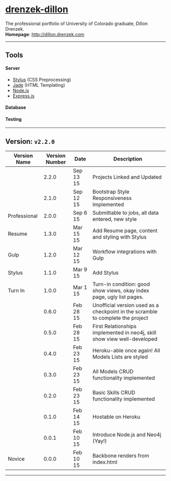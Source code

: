 # [drenzek-dillon](http://dillon.drenzek.com) 
The professional portfolio of University of Colorado graduate, Dillon Drenzek. <br>
**Homepage**: http://dillon.drenzek.com

---------
## Tools

#### Server
 * [Stylus](http://learnboost.github.io/stylus/) (CSS Preprocessing)
 * [Jade](http://jade-lang.com/) (HTML Templating)
 * [Node.js](http://nodejs.org/) 
 * [Express.js](http://expressjs.com/)

#### Database
 
#### Testing

---------------------------------
## Version: `v2.2.0` <br>


| Version Name  	| Version Number 	| Date 			| Description |
|-------------------|-----------|---------------|---|
|                   | 2.2.0     |   Sep 13 15   | Projects Linked and Updated |
|                   | 2.1.0     |   Sep 12 15   | Bootstrap Style Responsiveness Implemented |
| Professional	    | 2.0.0 	|   Sep  6 15 	| Submittable to jobs, all data entered, new style |
| Resume			| 1.3.0		|	Mar 15 15	| Add Resume page, content and styling with Stylus | 
| Gulp				| 1.2.0		|	Mar 12 15	| Workflow integrations with Gulp | 
| Stylus			| 1.1.0		|	Mar  9 15	| Add Stylus | 
| Turn In			| 1.0.0		|	Mar  1 15	| Turn-in condition: good show views, okay index page, ugly list pages. | 
|					| 0.6.0		|	Feb 28 15	| Unofficial version used as a checkpoint in the scramble to complete the project | 
|					| 0.5.0		|	Feb 28 15	| First Relationships implemented in neo4j, skill show view well-developed | 
|					| 0.4.0		|	Feb 23 15	| Heroku-able once again! All Models Lists are styled| 
|					| 0.3.0		|	Feb 23 15	| All Models CRUD functionality implemented| 
|					| 0.2.0		|	Feb 23 15	| Basic Skills CRUD functionality implemented| 
|					| 0.1.0		| 	Feb	14 15	| Hostable on Heroku |
|					| 0.0.1		|   Feb 10 15   | Introduce Node.js and Neo4j (Yay!) |
| Novice			| 0.0.0		| 	Feb 10 15	| Backbone renders from index.html |
 
------------------

